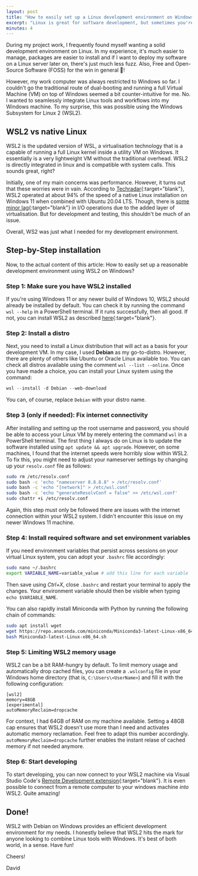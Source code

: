 ```yaml
---
layout: post
title: "How to easily set up a Linux development environment on Windows using WSL2"
excerpt: "Linux is great for software development, but sometimes you're restricted to Windows. With WSL2, you can seamlessly integrate Linux into Windows. A guide how to use Debian for development on a Windows machine."
minutes: 4
---
```


During my project work, I frequently found myself wanting a solid development environment on Linux. In my experience, it's much easier to manage, packages are easier to install and if I want to deploy my software on a Linux server later on, there's just much less fuzz. Also, Free and Open-Source Software (FOSS) for the win in general 🐧! 

However, my work computer was always restricted to Windows so far. I couldn't go the traditional route of dual-booting and running a full Virtual Machine (VM) on top of Windows seemed a bit counter-intuitive for me. No. I wanted to seamlessly integrate Linux tools and workflows into my Windows machine. To my surprise, this was possible using the Windows Subsystem for Linux 2 (WSL2).

## WSL2 vs native Linux
WSL2 is the updated version of WSL, a virtualisation technology that is a capable of running a full Linux kernel inside a utility VM on Windows. It essentially is a very lightweight VM without the traditional overhead. WSL2 is directly integrated in linux and is compatible with system calls. This sounds great, right? 

Initially, one of my main concerns was performance. However, it turns out that these worries were in vain. According to [Techradar](https://www.techradar.com/news/windows-11-wsl-2-is-almost-as-quick-as-running-linux-natively){:target="blank"}, WSL2 operated at about 94% of the speed of a native Linux installation on Windows 11 when combined with Ubuntu 20.04 LTS. Though, there is [some minor lag](https://www.phoronix.com/review/windows11-wsl2-zen4){:target="blank"} in I/O operations due to the added layer of virtualisation. But for development and testing, this shouldn't be much of an issue.

Overall, WS2 was just what I needed for my development environment.


## Step-by-Step installation
Now, to the actual content of this article: How to easily set up a reasonable development environment using WSL2 on Windows? 

### Step 1: Make sure you have WSL2 installed
If you're using Windows 11 or any newer build of Windows 10, WSL2 should already be installed by default. You can check it by running the command `wsl --help` in a PowerShell terminal. If it runs successfully, then all good. If not, you can install WSL2 as described [here](https://learn.microsoft.com/en-us/windows/wsl/install){:target="blank"}.

### Step 2: Install a distro
Next, you need to install a Linux distribution that will act as a basis for your development VM. In my case, I used **Debian** as my go-to-distro. However, there are plenty of others like Ubuntu or Oracle Linux available too. You can check all distros available using the comment `wsl --list --online`. Once you have made a choice, you can install your Linux system using the command:

```powershell
wsl --install -d Debian --web-download
```

You can, of course, replace `Debian` with your distro name.

### Step 3 (only if needed): Fix internet connectivity
After installing and setting up the root username and password, you should be able to access your Linux VM by merely entering the command `wsl` in a PowerShell terminal. The first thing I always do on Linux is to update the software installed using `apt update && apt upgrade`. However, on some machines, I found that the internet speeds were horribly slow within WSL2. To fix this, you might need to adjust your nameserver settings by changing up your `resolv.conf` file as follows:

```bash
sudo rm /etc/resolv.conf
sudo bash -c 'echo "nameserver 8.8.8.8" > /etc/resolv.conf'
sudo bash -c 'echo "[network]" > /etc/wsl.conf'
sudo bash -c 'echo "generateResolvConf = false" >> /etc/wsl.conf'
sudo chattr +i /etc/resolv.conf
```

Again, this step must only be followed there are issues with the internet connection within your WSL2 system. I didn't encounter this issue on my newer Windows 11 machine.

### Step 4: Install required software and set environment variables
If you need environment variables that persist across sessions on your virtual Linux system, you can adopt your `.bashrc` file accordingly:

```bash
sudo nano ~/.bashrc
export VARIABLE_NAME=variable_value # add this line for each variable
```

Then save using *Ctrl+X*, close `.bashrc` and restart your terminal to apply the changes. Your environment variable should then be visible when typing `echo $VARIABLE_NAME`. 

You can also rapidly install Miniconda with Python by running the following chain of commands:

```bash
sudo apt install wget
wget https://repo.anaconda.com/miniconda/Miniconda3-latest-Linux-x86_64.sh
bash Miniconda3-latest-Linux-x86_64.sh
```

### Step 5: Limiting WSL2 memory usage
WSL2 can be a bit RAM-hungry by default. To limit memory usage and automatically drop cached files, you can create a `.wslconfig` file in your Windows home directory (that is, `C:\Users\<UserName>`) and fill it with the following configuration:

```
[wsl2]
memory=48GB
[experimental]
autoMemoryReclaim=dropcache
```

For context, I had 64GB of RAM on my machine available. Setting a 48GB cap ensures that WSL2 doesn't use more than I need and activates automatic memory reclamation. Feel free to adapt this number accordingly. `autoMemoryReclaim=dropcache` further enables the instant relase of cached memory if not needed anymore.

### Step 6: Start developing
To start developing, you can now connect to your WSL2 machine via Visual Studio Code's [Remote Development extension](https://code.visualstudio.com/docs/remote/remote-overview){:target="blank"}. It is even possible to connect from a remote computer to your windows machine *into* WSL2. Quite amazing!

## Done!
WSL2 with Debian on Windows provides an efficient development environment for my needs. I honestly believe that WSL2 hits the mark for anyone looking to combine Linux tools with Windows. It's best of both world, in a sense. Have fun!

Cheers!

David
